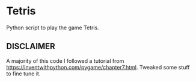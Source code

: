 # Tetris

Python script to play the game Tetris.

## DISCLAIMER

A majority of this code I followed a tutorial from https://inventwithpython.com/pygame/chapter7.html. Tweaked some stuff to fine tune it.
